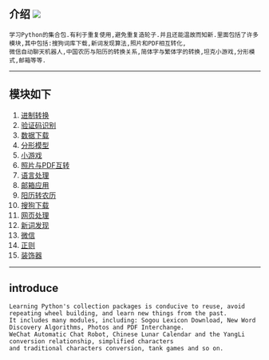 ## 介绍 ![](https://img.shields.io/badge/Python-3.7-green.svg)

    学习Python的集合包.有利于重复使用,避免重复造轮子.并且还能温故而知新.里面包括了许多模块,其中包括:搜狗词库下载,新词发现算法,照片和PDF相互转化,
    微信自动聊天机器人,中国农历与阳历的转换关系,简体字与繁体字的转换,坦克小游戏,分形模式,邮箱等等.  

________________________

## 模块如下

1. [进制转换](https://github.com/jtyoui/Jtyoui/tree/master/jtyoui/bs)  
2. [验证码识别](https://github.com/jtyoui/Jtyoui/tree/master/jtyoui/code)  
3. [数据下载](https://github.com/jtyoui/Jtyoui/tree/master/jtyoui/data)  
4. [分形模型](https://github.com/jtyoui/Jtyoui/tree/master/jtyoui/fractal)   
5. [小游戏 ](https://github.com/jtyoui/Jtyoui/tree/master/jtyoui/game)  
6. [照片与PDF互转](https://github.com/jtyoui/Jtyoui/tree/master/jtyoui/imagepdf)   
7. [语言处理 ](https://github.com/jtyoui/Jtyoui/tree/master/jtyoui/language)  
8. [邮箱应用 ](https://github.com/jtyoui/Jtyoui/tree/master/jtyoui/mail)  
9. [阳历转农历](https://github.com/jtyoui/Jtyoui/tree/master/jtyoui/plunar)  
10. [搜狗下载](https://github.com/jtyoui/Jtyoui/tree/master/jtyoui/sogou)    
11. [网页处理](https://github.com/jtyoui/Jtyoui/tree/master/jtyoui/web)   
12. [新词发现](https://github.com/jtyoui/Jtyoui/tree/master/jtyoui/word)   
13. [微信](https://github.com/jtyoui/Jtyoui/tree/master/jtyoui/wx)   
14. [正则](https://github.com/jtyoui/Jtyoui/tree/master/jtyoui/regular)   
15. [装饰器](https://github.com/jtyoui/Jtyoui/tree/master/jtyoui/decorator)   
__________________________


## introduce
    Learning Python's collection packages is conducive to reuse, avoid repeating wheel building, and learn new things from the past.
    It includes many modules, including: Sogou Lexicon Download, New Word Discovery Algorithms, Photos and PDF Interchange.
    WeChat Automatic Chat Robot, Chinese Lunar Calendar and the YangLi conversion relationship, simplified characters
    and traditional characters conversion, tank games and so on.

